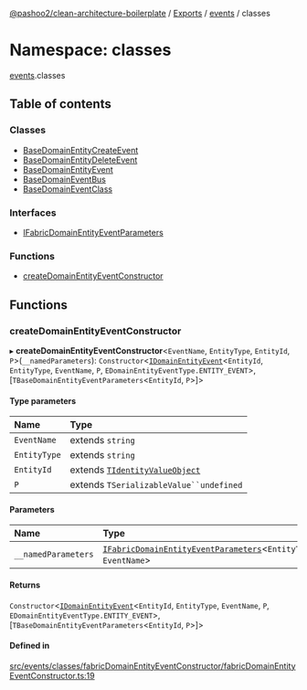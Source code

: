 [@pashoo2/clean-architecture-boilerplate](../README.md) / [Exports](../modules.md) / [events](events.md) / classes

# Namespace: classes

[events](events.md).classes

## Table of contents

### Classes

- [BaseDomainEntityCreateEvent](../classes/events.classes.basedomainentitycreateevent.md)
- [BaseDomainEntityDeleteEvent](../classes/events.classes.basedomainentitydeleteevent.md)
- [BaseDomainEntityEvent](../classes/events.classes.basedomainentityevent.md)
- [BaseDomainEventBus](../classes/events.classes.basedomaineventbus.md)
- [BaseDomainEventClass](../classes/events.classes.basedomaineventclass.md)

### Interfaces

- [IFabricDomainEntityEventParameters](../interfaces/events.classes.ifabricdomainentityeventparameters.md)

### Functions

- [createDomainEntityEventConstructor](events.classes.md#createdomainentityeventconstructor)

## Functions

### createDomainEntityEventConstructor

▸ **createDomainEntityEventConstructor**<`EventName`, `EntityType`, `EntityId`, `P`\>(`__namedParameters`): `Constructor`<[`IDomainEntityEvent`](../interfaces/events.interfaces.idomainentityevent.md)<`EntityId`, `EntityType`, `EventName`, `P`, `EDomainEntityEventType.ENTITY_EVENT`\>, [`TBaseDomainEntityEventParameters`<`EntityId`, `P`\>]\>

#### Type parameters

| Name | Type |
| :------ | :------ |
| `EventName` | extends `string` |
| `EntityType` | extends `string` |
| `EntityId` | extends [`TIdentityValueObject`](valueobject.interfaces.md#tidentityvalueobject) |
| `P` | extends `TSerializableValue``undefined` |

#### Parameters

| Name | Type |
| :------ | :------ |
| `__namedParameters` | [`IFabricDomainEntityEventParameters`](../interfaces/events.classes.ifabricdomainentityeventparameters.md)<`EntityType`, `EventName`\> |

#### Returns

`Constructor`<[`IDomainEntityEvent`](../interfaces/events.interfaces.idomainentityevent.md)<`EntityId`, `EntityType`, `EventName`, `P`, `EDomainEntityEventType.ENTITY_EVENT`\>, [`TBaseDomainEntityEventParameters`<`EntityId`, `P`\>]\>

#### Defined in

[src/events/classes/fabricDomainEntityEventConstructor/fabricDomainEntityEventConstructor.ts:19](https://github.com/pashoo2/clean-architecture-boilerplate/blob/e82048b/src/events/classes/fabricDomainEntityEventConstructor/fabricDomainEntityEventConstructor.ts#L19)
